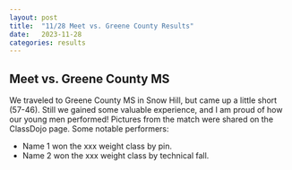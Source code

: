 ```yaml
---
layout: post
title:  "11/28 Meet vs. Greene County Results"
date:   2023-11-28
categories: results
---
```


## Meet vs. Greene County MS
We traveled to Greene County MS in Snow Hill, but came up a little short (57-46). Still we gained some valuable experience, and I am proud of how our young men performed! Pictures from the match were shared on the ClassDojo page. Some notable performers:

- Name 1 won the xxx weight class by pin.
- Name 2 won the xxx weight class by technical fall.

